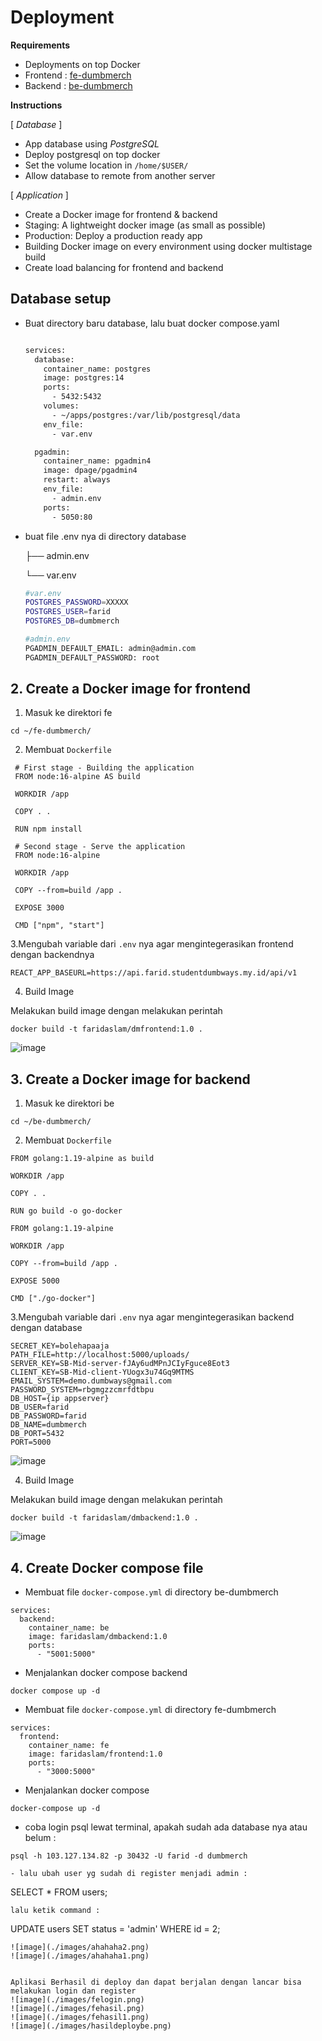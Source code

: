 # Deployment
**Requirements**

-   Deployments on top Docker
-   Frontend :  [fe-dumbmerch](https://github.com/demo-dumbways/fe-dumbmerch)
-   Backend :  [be-dumbmerch](https://github.com/demo-dumbways/be-dumbmerch)

**Instructions**

[ _Database_ ]

-   App database using  _PostgreSQL_
-   Deploy postgresql on top docker
-   Set the volume location in  `/home/$USER/`
-   Allow database to remote from another server

[ _Application_ ]

-   Create a Docker image for frontend & backend
-   Staging: A lightweight docker image (as small as possible)
-   Production: Deploy a production ready app
-   Building Docker image on every environment using docker multistage build
-   Create load balancing for frontend and backend

## Database setup
- Buat directory baru database, lalu buat docker compose.yaml
	```sh

	services:
	  database:
	    container_name: postgres
	    image: postgres:14
	    ports:
	      - 5432:5432
	    volumes:
	      - ~/apps/postgres:/var/lib/postgresql/data
	    env_file:
	      - var.env

	  pgadmin:
	    container_name: pgadmin4
	    image: dpage/pgadmin4
	    restart: always
	    env_file:
	      - admin.env
	    ports:
	      - 5050:80
	```
- buat file .env nya di directory database

	├── admin.env

	└── var.env

	```sh
	#var.env
	POSTGRES_PASSWORD=XXXXX
	POSTGRES_USER=farid
	POSTGRES_DB=dumbmerch

	#admin.env
	PGADMIN_DEFAULT_EMAIL: admin@admin.com
	PGADMIN_DEFAULT_PASSWORD: root

	```

## 2. Create a Docker image for frontend

1. Masuk ke direktori fe
```
cd ~/fe-dumbmerch/
```

2. Membuat ```Dockerfile```
```
 # First stage - Building the application
 FROM node:16-alpine AS build

 WORKDIR /app

 COPY . .

 RUN npm install

 # Second stage - Serve the application
 FROM node:16-alpine

 WORKDIR /app

 COPY --from=build /app .

 EXPOSE 3000

 CMD ["npm", "start"]
```

3.Mengubah variable dari ```.env``` nya agar mengintegerasikan frontend dengan backendnya
```
REACT_APP_BASEURL=https://api.farid.studentdumbways.my.id/api/v1
```

4. Build Image

Melakukan build image dengan melakukan perintah
```
docker build -t faridaslam/dmfrontend:1.0 .
```

![image](./images/febuild.png)

## 3. Create a Docker image for backend

1. Masuk ke direktori be
```
cd ~/be-dumbmerch/
```

2. Membuat ```Dockerfile```

```
FROM golang:1.19-alpine as build

WORKDIR /app    

COPY . .

RUN go build -o go-docker

FROM golang:1.19-alpine

WORKDIR /app
 
COPY --from=build /app .

EXPOSE 5000

CMD ["./go-docker"]
```

3.Mengubah variable dari ```.env``` nya agar mengintegerasikan backend dengan database
```
SECRET_KEY=bolehapaaja
PATH_FILE=http://localhost:5000/uploads/
SERVER_KEY=SB-Mid-server-fJAy6udMPnJCIyFguce8Eot3
CLIENT_KEY=SB-Mid-client-YUogx3u74Gq9MTMS
EMAIL_SYSTEM=demo.dumbways@gmail.com
PASSWORD_SYSTEM=rbgmgzzcmrfdtbpu
DB_HOST={ip appserver}
DB_USER=farid
DB_PASSWORD=farid
DB_NAME=dumbmerch
DB_PORT=5432
PORT=5000
```
![image](./images/dbbackend.png)

4. Build Image

 Melakukan build image dengan melakukan perintah
```
docker build -t faridaslam/dmbackend:1.0 .
```
 ![image](./images/buldbe.png)

## 4. Create Docker compose file

-  Membuat file ```docker-compose.yml``` di directory be-dumbmerch
```
services:
  backend:
    container_name: be
    image: faridaslam/dmbackend:1.0
    ports:
      - "5001:5000"

```

-  Menjalankan docker compose backend
```
docker compose up -d
```

-  Membuat file ```docker-compose.yml``` di directory fe-dumbmerch
```
services:
  frontend:
    container_name: fe
    image: faridaslam/frontend:1.0
    ports:
      - "3000:5000"

```

-  Menjalankan docker compose
```
docker-compose up -d
````

- coba login psql lewat terminal, apakah sudah ada database nya atau belum :

```
psql -h 103.127.134.82 -p 30432 -U farid -d dumbmerch
```
```
- lalu ubah user yg sudah di register menjadi admin :
```
SELECT * FROM users;
```
lalu ketik command :
```
UPDATE users SET status = 'admin' WHERE id = 2;
```
![image](./images/ahahaha2.png)
![image](./images/ahahaha1.png)


Aplikasi Berhasil di deploy dan dapat berjalan dengan lancar bisa melakukan login dan register
![image](./images/felogin.png)
![image](./images/fehasil.png)
![image](./images/fehasil1.png)
![image](./images/hasildeploybe.png)
